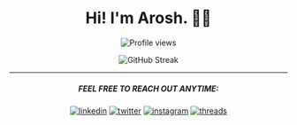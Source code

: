 <div align="center">

# Hi! I'm Arosh. 👋🏻

![Profile views](https://komarev.com/ghpvc/?username=AroshAkalanka&label=Profile%20views&color=blue&style=flat-square)

![GitHub Streak](https://github-readme-streak-stats.herokuapp.com?user=AroshAkalanka&theme=github-dark-blue&hide_border=true)

---

##### FEEL FREE TO REACH OUT ANYTIME:

[![linkedin](https://img.shields.io/badge/linkedin-000000?style=for-the-badge&logo=Linkedin&logoColor=white)](https://linkedin.com/in/AroshAkalanka)
[![twitter](https://img.shields.io/badge/twitter-000000?style=for-the-badge&logo=Twitter&logoColor=white)](https://twitter.com/AroshAkalankax)
[![instagram](https://img.shields.io/badge/instagram-000000?style=for-the-badge&logo=Instagram&logoColor=white)](https://instagram.com/AroshAkalanka)
[![threads](https://img.shields.io/badge/Threads-000000?style=for-the-badge&logo=Threads&logoColor=white)](https://threads.net/@aroshakalanka)

</div>
